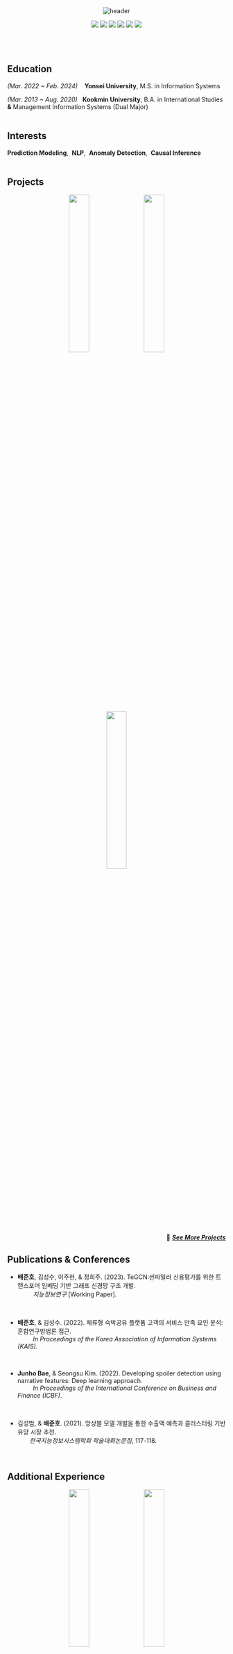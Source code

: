 </br>
</br>

<div align="center">
  
![header](https://capsule-render.vercel.app/api?type=transparent&height=130&section=header&text=Junho%20Bae&fontSize=88&fontAlignY=38&desc=Data%20Scientist%20|%20AI%20Researcher%20&descAlignY=75&descAlign=60)

<img src="https://img.shields.io/badge/Python-3776AB?style=flat&logo=python&logoColor=white">
<img src="https://img.shields.io/badge/R-276DC3?style=flat&logo=r&logoColor=white">
<img src="https://img.shields.io/badge/SQL-4479A1?style=flat&logo=postgresql&logoColor=white">
<img src="https://img.shields.io/badge/PyTorch-EE4C2C?style=flat&logo=pytorch&logoColor=white">
<img src="https://img.shields.io/badge/BentoML-FF6F61?style=flat&logo=bentoml&logoColor=white">
<img src="https://img.shields.io/badge/Tableau-4CAF50?style=flat&logo=tableau&logoColor=white">
</div>

</br>
</br>
</br>

## Education
*(Mar. 2022 ~ Feb. 2024)*&nbsp;&nbsp;&nbsp;&nbsp;**Yonsei University**, M.S. in Information Systems <br>

*(Mar. 2013 ~ Aug. 2020)*&nbsp;&nbsp;&nbsp;**Kookmin University**, B.A. in International Studies **&** Management Information Systems (Dual Major)
</br>
</br>

## Interests

**Prediction Modeling**,&nbsp;  **NLP**,&nbsp; **Anomaly Detection**,&nbsp; **Causal Inference**
</br>
</br>

## Projects

<p align="center">
  &nbsp;&nbsp;&nbsp;
  
  <img src="https://github.com/juunho/Juunho/assets/81394769/097467fd-7fcc-4729-9464-f22d199632aa" align="center" width="30.5%">
  &nbsp;&nbsp;&nbsp;
  
  <img src="https://github.com/juunho/Juunho/assets/81394769/eb4cb00f-d5d5-4dac-afaa-c609c414f398" align="center" width="30.5%">
  &nbsp;&nbsp;&nbsp;

  <img src="https://github.com/juunho/Juunho/assets/81394769/72d63b32-38ff-49c3-ba5c-4c58c680e320" align="center" width="30.5%">
</p>

<div align="right">

:rocket: [***See More Projects***](https://github.com/juunho/Completed_Projects)

</div
</br>

## Publications & Conferences

- **배준호**, 김성수, 이주현, & 정희주. (2023). TeGCN:씬파일러 신용평가를 위한 트랜스포머 임베딩 기반 그래프 신경망 구조 개발. </br>
&nbsp;&nbsp;&nbsp;&nbsp;&nbsp;&nbsp;&nbsp;&nbsp;&nbsp;*지능정보연구* [Working Paper].

      
</br>
      
- **배준호**, & 김성수. (2022). 체류형 숙박공유 플랫폼 고객의 서비스 만족 요인 분석: 혼합연구방법론 접근. </br>
&nbsp;&nbsp;&nbsp;&nbsp;&nbsp;&nbsp;&nbsp;&nbsp;&nbsp;*In Proceedings of the Korea Association of Information Systems (KAIS)*.

</br>

- **Junho Bae**, & Seongsu Kim. (2022). Developing spoiler detection using narrative features: Deep learning approach.  </br>
&nbsp;&nbsp;&nbsp;&nbsp;&nbsp;&nbsp;&nbsp;&nbsp;&nbsp;*In Proceedings of the International Conference on Business and Finance (ICBF)*.

</br>

- 김성범, & **배준호**. (2021). 앙상블 모델 개발을 통한 수출액 예측과 클러스터링 기반 유망 시장 추천. </br>
&nbsp;&nbsp;&nbsp;&nbsp;&nbsp;&nbsp; *한국지능정보시스템학회 학술대회논문집*, 117-118.
</br>


## Additional Experience

<p align="center">
  &nbsp;&nbsp;&nbsp;
  
  <img src="https://github.com/juunho/Juunho/assets/81394769/39ce8475-eb37-4f1f-825f-05371c7cdfce" align="center" width="30.5%">
  &nbsp;&nbsp;&nbsp;
  
  <img src="https://github.com/juunho/Juunho/assets/81394769/86bb193d-442c-4120-958d-78b335c65105" align="center" width="30.5%">
  &nbsp;&nbsp;&nbsp;

  <img src="https://github.com/juunho/Juunho/assets/81394769/c705c7e8-f8b1-4ef1-9ad9-82c3ebbbad04" align="center" width="30.5%">
</p>

</br>

## Miscellaneous Works

<details>
<summary><b>Code Documentation</b></summary>

  - Econometrics
  
  - Dive into DeepLearning
    
</details>

<details>
<summary><b>Data Science for Prosocial</b></summary>

Econometrics
Dive into DeepLearning
    
</details>

